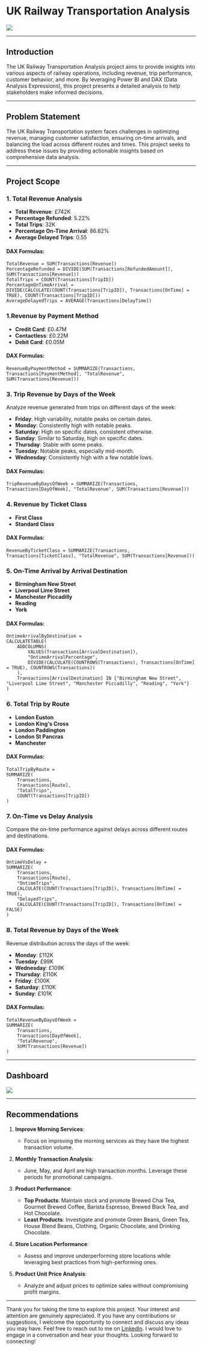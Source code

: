 # UK Railway Transportation Analysis
![](UK_Railway.jpg)

***
## Introduction
The UK Railway Transportation Analysis project aims to provide insights into various aspects of railway operations, including revenue, trip performance, customer behavior, and more. By leveraging Power BI and DAX (Data Analysis Expressions), this project presents a detailed analysis to help stakeholders make informed decisions.

***
## Problem Statement
The UK Railway Transportation system faces challenges in optimizing revenue, managing customer satisfaction, ensuring on-time arrivals, and balancing the load across different routes and times. This project seeks to address these issues by providing actionable insights based on comprehensive data analysis.

***
## Project Scope

### 1. Total Revenue Analysis
- **Total Revenue**: £742K
- **Percentage Refunded**: 5.22%
- **Total Trips**: 32K
- **Percentage On-Time Arrival**: 86.82%
- **Average Delayed Trips**: 0.55

#### DAX Formulas:
```DAX
TotalRevenue = SUM(Transactions[Revenue])
PercentageRefunded = DIVIDE(SUM(Transactions[RefundedAmount]), SUM(Transactions[Revenue]))
TotalTrips = COUNT(Transactions[TripID])
PercentageOnTimeArrival = DIVIDE(CALCULATE(COUNT(Transactions[TripID]), Transactions[OnTime] = TRUE), COUNT(Transactions[TripID]))
AverageDelayedTrips = AVERAGE(Transactions[DelayTime])
```

### 1.Revenue by Payment Method
- **Credit Card**: £0.47M
- **Contactless**: £0.22M
- **Debit Card**: £0.05M

#### DAX Formulas:
```DAX
RevenueByPaymentMethod = SUMMARIZE(Transactions, Transactions[PaymentMethod], "TotalRevenue", SUM(Transactions[Revenue]))
```

### 3. Trip Revenue by Days of the Week
Analyze revenue generated from trips on different days of the week:

- **Friday**: High variability, notable peaks on certain dates.
- **Monday**: Consistently high with notable peaks.
- **Saturday**: High on specific dates, consistent otherwise.
- **Sunday**: Similar to Saturday, high on specific dates.
- **Thursday**: Stable with some peaks.
- **Tuesday**: Notable peaks, especially mid-month.
- **Wednesday**: Consistently high with a few notable lows.

#### DAX Formulas:
```DAX
TripRevenueByDaysOfWeek = SUMMARIZE(Transactions, Transactions[DayOfWeek], "TotalRevenue", SUM(Transactions[Revenue]))
```

### 4. Revenue by Ticket Class
- **First Class**
- **Standard Class**

#### DAX Formulas:
```DAX
RevenueByTicketClass = SUMMARIZE(Transactions, Transactions[TicketClass], "TotalRevenue", SUM(Transactions[Revenue]))
```

### 5. On-Time Arrival by Arrival Destination
- **Birmingham New Street**
- **Liverpool Lime Street**
- **Manchester Piccadilly**
- **Reading**
- **York**

#### DAX Formulas:
```DAX
OntimeArrivalByDestination = 
CALCULATETABLE(
    ADDCOLUMNS(
        VALUES(Transactions[ArrivalDestination]),
        "OntimeArrivalPercentage", 
        DIVIDE(CALCULATE(COUNTROWS(Transactions), Transactions[OnTime] = TRUE), COUNTROWS(Transactions))
    ),
    Transactions[ArrivalDestination] IN {"Birmingham New Street", "Liverpool Lime Street", "Manchester Piccadilly", "Reading", "York"}
)
```

### 6. Total Trip by Route
- **London Euston**
- **London King's Cross**
- **London Paddington**
- **London St Pancras**
- **Manchester**

#### DAX Formulas:
```DAX
TotalTripByRoute = 
SUMMARIZE(
    Transactions, 
    Transactions[Route], 
    "TotalTrips", 
    COUNT(Transactions[TripID])
)
```

### 7. On-Time vs Delay Analysis
Compare the on-time performance against delays across different routes and destinations.

#### DAX Formulas:
```DAX
OntimeVsDelay = 
SUMMARIZE(
    Transactions, 
    Transactions[Route], 
    "OntimeTrips", 
    CALCULATE(COUNT(Transactions[TripID]), Transactions[OnTime] = TRUE), 
    "DelayedTrips", 
    CALCULATE(COUNT(Transactions[TripID]), Transactions[OnTime] = FALSE)
)
```

### 8. Total Revenue by Days of the Week
Revenue distribution across the days of the week:

- **Monday**: £112K
- **Tuesday**: £99K
- **Wednesday**: £109K
- **Thursday**: £110K
- **Friday**: £100K
- **Saturday**: £110K
- **Sunday**: £101K

#### DAX Formulas:
```DAX
TotalRevenueByDaysOfWeek = 
SUMMARIZE(
    Transactions, 
    Transactions[DayOfWeek], 
    "TotalRevenue", 
    SUM(Transactions[Revenue])
)
```

***
## Dashboard
![](Dashboard.png)

***
## Recommendations

1. **Improve Morning Services**:
   - Focus on improving the morning services as they have the highest transaction volume.

2. **Monthly Transaction Analysis**:
   - June, May, and April are high transaction months. Leverage these periods for promotional campaigns.

3. **Product Performance**:
   - **Top Products**: Maintain stock and promote Brewed Chai Tea, Gourmet Brewed Coffee, Barista Espresso, Brewed Black Tea, and Hot Chocolate.
   - **Least Products**: Investigate and promote Green Beans, Green Tea, House Blend Beans, Clothing, Organic Chocolate, and Drinking Chocolate.

4. **Store Location Performance**:
   - Assess and improve underperforming store locations while leveraging best practices from high-performing ones.

5. **Product Unit Price Analysis**:
   - Analyze and adjust prices to optimize sales without compromising profit margins.

***
Thank you for taking the time to explore this project. Your interest and attention are genuinely appreciated. If you have any contributions or suggestions, I welcome the opportunity to connect and discuss any ideas you may have. Feel free to reach out to me on [LinkedIn](https://www.linkedin.com/in/bestman-peter/). I would love to engage in a conversation and hear your thoughts. Looking forward to connecting!
